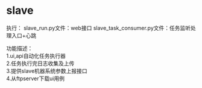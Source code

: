 # slave
执行：
slave_run.py文件：web接口
slave_task_consumer.py文件：任务监听处理入口+心跳

功能描述：    
1.ui,api自动化任务执行器    
2.任务执行完日志收集及上传    
3.提供slave机器系统参数上报接口   
4.从ftpserver下载ui用例
